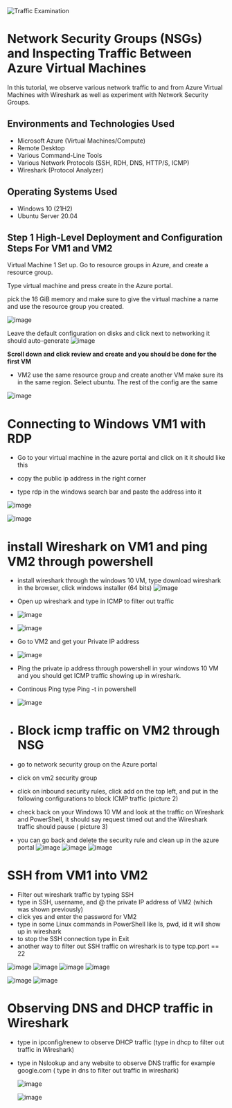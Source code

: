<img src="https://i.imgur.com/Ua7udoS.png" alt="Traffic Examination"/>
</p>

<h1>Network Security Groups (NSGs) and Inspecting Traffic Between Azure Virtual Machines</h1>
In this tutorial, we observe various network traffic to and from Azure Virtual Machines with Wireshark as well as experiment with Network Security Groups. <br />


<h2>Environments and Technologies Used</h2>

- Microsoft Azure (Virtual Machines/Compute)
- Remote Desktop
- Various Command-Line Tools
- Various Network Protocols (SSH, RDH, DNS, HTTP/S, ICMP)
- Wireshark (Protocol Analyzer)

<h2>Operating Systems Used </h2>

- Windows 10 (21H2)
- Ubuntu Server 20.04

<h2> Step 1 High-Level Deployment and Configuration Steps For VM1 and VM2</h2

Virtual Machine 1 Set up. Go to resource groups in Azure, and create a resource group.

Type virtual machine and press create in the Azure portal. 

pick the 16 GiB memory and make sure to give the virtual machine a name and use the resource group you created.

  ![image](https://github.com/ali0999109/configure-ad/assets/145396907/8ecfb477-b3af-422b-b3c9-f221fd4d237f)

  Leave the default configuration on disks and click next to networking it should auto-generate
  ![image](https://github.com/ali0999109/configure-ad/assets/145396907/3de3fd33-cabe-478d-8a8d-570f342cee68)
  
  **Scroll down and click review and create and you should be done for the first VM**


  

  - VM2 use the same resource group and create another VM make sure its in the same region. 
  Select ubuntu. The rest of the config are the same

  ![image](https://github.com/ali0999109/configure-ad/assets/145396907/c2e4e1c2-e8f5-4fe2-b778-28e2d69b1bb5)

 # Connecting to Windows VM1 with RDP
  - Go to your virtual machine in the azure portal and click on it
  it should like this
  
  - copy the public ip address in the right corner
  - type rdp in the windows search bar and paste the address into it

  ![image](https://github.com/ali0999109/configure-ad/assets/145396907/d9d975be-ad77-4d9a-a23a-d60148fde63c)

  
  ![image](https://github.com/ali0999109/configure-ad/assets/145396907/120040ae-9017-424c-9907-28abb624abb4) 

# install Wireshark on VM1 and ping VM2 through powershell
- install wireshark through the windows 10 VM, type download wireshark in the browser, click windows installer (64 bits)
![image](https://github.com/ali0999109/configure-ad/assets/145396907/d9f7626e-445a-4af7-acb1-57e99bbb3d05)

- Open up wireshark and type in ICMP to filter out traffic
- ![image](https://github.com/ali0999109/configure-ad/assets/145396907/1ee18477-757b-4ab0-9a81-623c77c3536d)

- ![image](https://github.com/ali0999109/configure-ad/assets/145396907/1c5d2bc4-c925-4a10-abb2-24e089735d51)

- Go to VM2 and get your Private IP address
- ![image](https://github.com/ali0999109/configure-ad/assets/145396907/5295d261-ff13-436f-98f7-66437eed5b09)

- Ping the private ip address through powershell in your windows 10 VM and you should get ICMP traffic showing up in wireshark.
- Continous Ping type Ping -t in powershell
- ![image](https://github.com/ali0999109/configure-ad/assets/145396907/dd886743-1cf0-4e48-ad10-6b534392adc9)

- # Block icmp traffic on VM2 through NSG
- go to network security group on the Azure portal
- click on vm2 security group 
- click on inbound security rules, click add on the top left, and put in the following configurations to block ICMP traffic (picture 2)
- check back on your Windows 10 VM and look at the traffic on Wireshark and PowerShell, it should say request timed out and the Wireshark traffic should pause ( picture 3)
- you can go back and delete the security rule and clean up in the azure portal
  ![image](https://github.com/ali0999109/configure-ad/assets/145396907/d2637340-802c-49ea-8463-bcfcf6ce7a20)
  ![image](https://github.com/ali0999109/configure-ad/assets/145396907/46d62233-f5dc-4560-9cef-ffe1fe140679)
  ![image](https://github.com/ali0999109/configure-ad/assets/145396907/7cfc4688-1630-453b-9b86-1ce025097a3c)
# SSH from VM1 into VM2
- Filter out wireshark traffic by typing SSH
- type in SSH, username, and @ the private IP address of VM2 (which was shown previously)
- click yes and enter the password for VM2
- type in some Linux commands in PowerShell like ls, pwd, id it will show up in wireshark
- to stop the SSH connection type in Exit
- another way to filter out SSH traffic on wireshark is to type tcp.port == 22

![image](https://github.com/ali0999109/configure-ad/assets/145396907/1efe40c0-dacc-47be-a59d-352265b542ae)
![image](https://github.com/ali0999109/configure-ad/assets/145396907/d7ed723f-5720-456e-9f81-00f0f476e632)
![image](https://github.com/ali0999109/configure-ad/assets/145396907/1e5f3080-bcad-43b5-9e80-23046ea5ed13)
![image](https://github.com/ali0999109/configure-ad/assets/145396907/e2250fe5-5336-4c50-9563-62545ef9b3c2)

![image](https://github.com/ali0999109/configure-ad/assets/145396907/61619ab2-e15b-4155-81a5-d212f9eefad7)
![image](https://github.com/ali0999109/configure-ad/assets/145396907/fa7d99dd-bc7b-49f8-8a3e-e5b267c210a6)

# Observing DNS and DHCP traffic in Wireshark
- type in ipconfig/renew to observe DHCP traffic (type in dhcp to filter out traffic in Wireshark)
- type in Nslookup and any website to observe DNS traffic for example google.com ( type in dns to filter out traffic in wireshark)
  
  ![image](https://github.com/ali0999109/configure-ad/assets/145396907/092e43e5-29ea-4005-96e3-f6f2dfb5bb0d)
  
  ![image](https://github.com/ali0999109/configure-ad/assets/145396907/8c6c7cea-f64c-41a0-a100-754b06f19a29)
